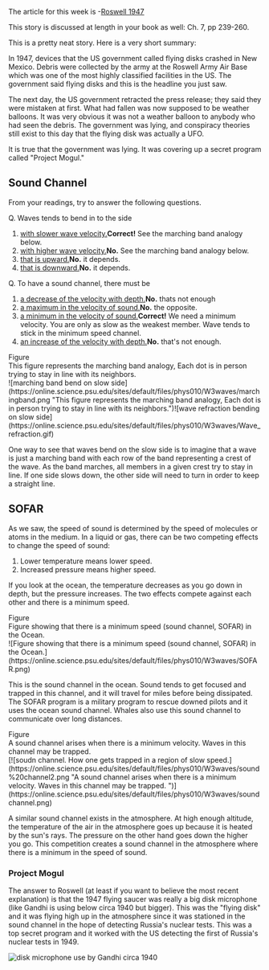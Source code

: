 The article for this week is
-<a href="http://www.angelfire.com/indie/anna_jones1/daily_record.html" target="_blank">Roswell 1947</a>

This story is discussed at length in your book as well: Ch. 7, pp 239-260.

This is a pretty neat story. Here is a very short summary:

In 1947, devices that the US government called flying disks crashed in New Mexico. Debris were collected by the army at the Roswell Army Air Base which was one of the most highly classified facilities in the US. The government said flying disks and this is the headline you just saw.

The next day, the US government retracted the press release; they said they were mistaken at first. What had fallen was now supposed to be weather balloons. It was very obvious it was not a weather balloon to anybody who had seen the debris. The government was lying, and conspiracy theories still exist to this day that the flying disk was actually a UFO.

It is true that the government was lying. It was covering up a secret program called "Project Mogul."

## Sound Channel

From your readings, try to answer the following questions.

<div class="question">Q. Waves tends to bend in to the side

1. [with slower wave velocity.](#)**Correct!** See the marching band analogy below.
2. [with higher wave velocity.](#)**No.** See the marching band analogy below.
3. [that is upward.](#)**No.** it depends.
4. [that is downward.](#)**No.** it depends.

</div><div class="question">Q. To have a sound channel, there must be

1. [a decrease of the velocity with depth.](#)**No.** thats not enough
2. [a maximum in the velocity of sound.](#)**No.** the opposite.
3. [a minimum in the velocity of sound.](#)**Correct!** We need a minimum velocity. You are only as slow as the weakest member. Wave tends to stick in the minimum speed channel.
4. [an increase of the velocity with depth.](#)**No.** that's not enough.
 
</div><div class="figurelabel"><div class="figurelabel__title">Figure </div><div class="figurelabel__desc">This figure represents the marching band analogy, Each dot is in person trying to stay in line with its neighbors. </div></div>![marching band bend on slow side](https://online.science.psu.edu/sites/default/files/phys010/W3waves/marchingband.png "This figure represents the marching band analogy, Each dot is in person trying to stay in line with its neighbors.")![wave refraction bending on slow side](https://online.science.psu.edu/sites/default/files/phys010/W3waves/Wave_refraction.gif)

One way to see that waves bend on the slow side is to imagine that a wave is just a marching band with each row of the band representing a crest of the wave. As the band marches, all members in a given crest try to stay in line. If one side slows down, the other side will need to turn in order to keep a straight line.

SOFAR 
------

As we saw, the speed of sound is determined by the speed of molecules or atoms in the medium. In a liquid or gas, there can be two competing effects to change the speed of sound:

1. Lower temperature means lower speed.
2. Increased pressure means higher speed.

If you look at the ocean, the temperature decreases as you go down in depth, but the pressure increases. The two effects compete against each other and there is a minimum speed.

<div class="figurelabel"><div class="figurelabel__title">Figure </div><div class="figurelabel__desc">Figure showing that there is a minimum speed (sound channel, SOFAR) in the Ocean. </div></div>![Figure showing that there is a minimum speed (sound channel, SOFAR) in the Ocean.](https://online.science.psu.edu/sites/default/files/phys010/W3waves/SOFAR.png)

This is the sound channel in the ocean. Sound tends to get focused and trapped in this channel, and it will travel for miles before being dissipated. The SOFAR program is a military program to rescue downed pilots and it uses the ocean sound channel. Whales also use this sound channel to communicate over long distances.

<div class="figurelabel"><div class="figurelabel__title">Figure </div><div class="figurelabel__desc">A sound channel arises when there is a minimum velocity. Waves in this channel may be trapped. </div></div>[![soudn channel. How one gets trapped in a region of slow speed.](https://online.science.psu.edu/sites/default/files/phys010/W3waves/sound%20channel2.png "A sound channel arises when there is a minimum velocity. Waves in this channel may be trapped. ")](https://online.science.psu.edu/sites/default/files/phys010/W3waves/sound channel.png)

A similar sound channel exists in the atmosphere. At high enough altitude, the temperature of the air in the atmosphere goes up because it is heated by the sun's rays. The pressure on the other hand goes down the higher you go. This competition creates a sound channel in the atmosphere where there is a minimum in the speed of sound.

### Project Mogul 

The answer to Roswell (at least if you want to believe the most recent explanation) is that the 1947 flying saucer was really a big disk microphone (like Gandhi is using below circa 1940 but bigger). This was the "flying disk" and it was flying high up in the atmosphere since it was stationed in the sound channel in the hope of detecting Russia's nuclear tests. This was a top secret program and it worked with the US detecting the first of Russia's nuclear tests in 1949.

![disk microphone use by Gandhi circa 1940](https://online.science.psu.edu/sites/default/files/phys010/W3waves/diskmicrophone.png)